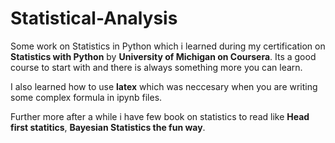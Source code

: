 # Statistical-Analysis
Some work on Statistics in Python which i learned during my certification on **Statistics with Python** by **University of Michigan on Coursera**. Its  a good course to start with and there is always something more you can learn.

I also learned how to use **latex** which was neccesary when you are writing some complex formula in ipynb files.

Further more after a while i have few book on statistics to read like **Head first statitics**, **Bayesian Statistics the fun way**.
